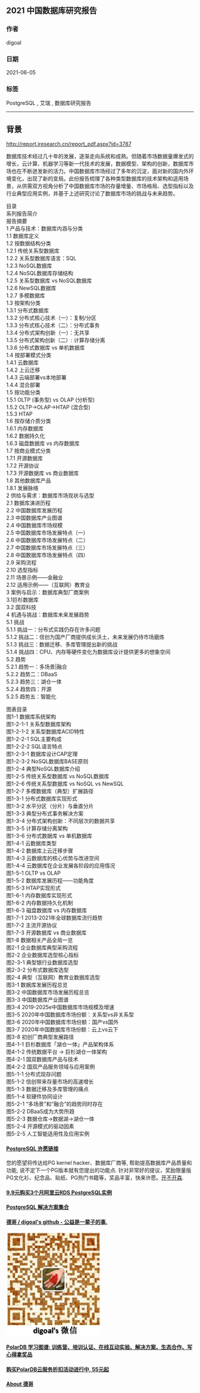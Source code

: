 ## 2021 中国数据库研究报告  
                
### 作者                
digoal                
                
### 日期                
2021-06-05                
                
### 标签                
PostgreSQL , 艾瑞 , 数据库研究报告    
                
----                
                
## 背景     
  
http://report.iresearch.cn/report_pdf.aspx?id=3787  
  
  
数据库技术经过几十年的发展，逐渐走向系统和成熟。但随着市场数据量爆发式的增长，云计算、机器学习等新一代技术的发展，数据模型、架构的创新，数据库市场也在不断迸发新的活力。中国数据库市场经过了多年的沉淀，面对新的国内外环境变化，出现了新的变局。此份报告梳理了各种类型数据库的技术架构和适用场景，从供需双方视角分析了中国数据库市场的存量增量、市场格局、选型指标以及行业典型应用实例，并基于上述研究讨论了数据库市场的挑战与未来趋势。  
  
目录  
系列报告简介  
报告摘要  
1 产品与技术：数据库内涵与分类  
1.1 数据库定义  
1.2 按数据结构分类  
1.2.1 传统关系型数据库  
1.2.2 关系型数据库语言：SQL  
1.2.3 NoSQL数据库  
1.2.4 NoSQL数据库存储结构  
1.2.5 关系型数据库 vs NoSQL数据库  
1.2.6 NewSQL数据库  
1.2.7 多模数据库  
1.3 按架构分类  
1.3.1 分布式数据库  
1.3.2 分布式核心技术（一）：复制/分区  
1.3.3 分布式核心技术（二）：分布式事务  
1.3.4 分布式架构创新（一）：无共享  
1.3.5 分布式架构创新（二）: 计算存储分离  
1.3.6 分布式数据库 vs 单机数据库  
1.4 按部署模式分类  
1.4.1 云数据库  
1.4.2 上云迁移  
1.4.3 云端部署vs本地部署  
1.4.4 混合部署  
1.5 按功能分类  
1.5.1 OLTP (事务型) vs OLAP (分析型)  
1.5.2 OLTP→OLAP→HTAP (混合型)  
1.5.3 HTAP  
1.6 按存储介质分类  
1.6.1 内存数据库  
1.6.2 数据持久化  
1.6.3 磁盘数据库 vs 内存数据库  
1.7 按商业模式分类  
1.7.1 开源数据库  
1.7.2 开源协议  
1.7.3 开源数据库 vs 商业数据库  
1.8 其他数据库产品  
1.8.1 发展脉络  
2 供给与需求：数据库市场现状与选型  
2.1 数据库演进历程  
2.2 中国数据库发展历程  
2.3 中国数据库产业图谱  
2.4 中国数据库市场规模  
2.5 中国数据库市场发展特点（一）  
2.6 中国数据库市场发展特点（二）  
2.7 中国数据库市场发展特点（三）  
2.8 中国数据库市场发展特点（四）  
2.9 采购流程  
2.10 选型指标  
2.11 场景示例——金融业  
2.12 适用示例——（互联网）教育业  
3 案例与启示：数据库典型厂商案例  
3.1巨杉数据库  
3.2 国双科技  
4 机遇与挑战：数据库未来发展趋势  
5.1 挑战  
5.1.1 挑战一：分布式实践仍存在许多问题  
5.1.2 挑战二：信创为国产厂商提供成长沃土，未来发展仍待市场磨炼  
5.1.3 挑战三：数据迁移、多库管理提出新的挑战  
5.1.4 挑战四：CPU、内存等硬件变化为数据库设计提供更多的想象空间  
5.2 趋势  
5.2.1 趋势一：多场景|融合  
5.2.2 趋势二：DBaaS  
5.2.3 趋势三：湖仓一体  
5.2.4 趋势四：开源  
5.2.5 趋势五：智能化  
  
图表目录  
图1-1 数据库系统架构  
图1-2-1-1 关系型数据库架构  
图1-2-1-2 关系型数据库ACID特性  
图1-2-2-1 SQL主要构成  
图1-2-2-2 SQL语言特点  
图1-2-3-1 数据库设计CAP定理  
图1-2-3-2 NoSQL数据库BASE原则  
图1-2-4 典型NoSQL数据库介绍  
图1-2-5 传统关系型数据库 vs NoSQL数据库  
图1-2-6 传统关系型数据库 vs NoSQL vs NewSQL  
图1-2-7 多模数据库（典型）扩展路径  
图1-3-1 分布式数据库实现形式  
图1-3-2 水平分区（分片）与垂直分片  
图1-3-3 典型分布式事务解决方案  
图1-3-4 分布式架构创新：不同层次的数据共享  
图1-3-5 计算存储分离架构  
图1-3-6 分布式数据库 vs 单机数据库  
图1-4-1 云数据库类型  
图1-4-2 数据库上云迁移步骤  
图1-4-3 云数据库的核心优势与改进空间  
图1-4-4 云数据库在企业发展各阶段的应用情况  
图1-5-1 OLTP vs OLAP  
图1-5-2 数据库发展历程——功能角度  
图1-5-3 HTAP实现形式  
图1-6-1 内存数据库实现形式  
图1-6-2 内存数据持久化机制  
图1-6-3 磁盘数据库 vs 内存数据库  
图1-7-1 2013-2021年全球数据库流行趋势  
图1-7-2 主流开源协议  
图1-7-3 开源数据库 vs 商业数据库  
图1-8 数据相关产品全局一览  
图2-1 企业数据库典型采购流程  
图2-2 企业数据库选型核心指标  
图2-3-1 典型银行业数据库选型  
图2-3-2 分布式数据库选型  
图2-4 典型（互联网）教育业数据库选型  
图3-1 数据库发展历程总览  
图3-2 中国数据库市场发展历程总览  
图3-3 中国数据库产业图谱  
图3-4 2019-2025e中国数据库市场规模及增速  
图3-5 2020年中国数据库市场份额：关系型vs非关系型  
图3-6 2020年中国数据库市场份额：国产vs国外  
图3-7 2020年中国数据库市场份额：云上vs云下  
图3-8 初创厂商典型发展路径  
图4-1-1 巨杉数据库「湖仓一体」产品架构体系  
图4-1-2 传统数据平台 → 巨杉湖仓一体架构  
图4-2-1 国双数据库产品与技术  
图4-2-2 国双产品服务领域与应用案例  
图5-1-1 分布式现存问题  
图5-1-2 信创带来存量市场的高速增长  
图5-1-3 数据迁移及多库管理的痛点  
图5-1-4 软硬件协同设计  
图5-2-1 “多场景”和“融合”的趋势同时存在  
图5-2-2 DBaaS成为大势所趋  
图5-2-3 数据仓库→数据湖→湖仓一体  
图5-2-4 开源模式的驱动因素  
图5-2-5 人工智能适用性及应用实例  
  
  
#### [PostgreSQL 许愿链接](https://github.com/digoal/blog/issues/76 "269ac3d1c492e938c0191101c7238216")
您的愿望将传达给PG kernel hacker、数据库厂商等, 帮助提高数据库产品质量和功能, 说不定下一个PG版本就有您提出的功能点. 针对非常好的提议，奖励限量版PG文化衫、纪念品、贴纸、PG热门书籍等，奖品丰富，快来许愿。[开不开森](https://github.com/digoal/blog/issues/76 "269ac3d1c492e938c0191101c7238216").  
  
  
#### [9.9元购买3个月阿里云RDS PostgreSQL实例](https://www.aliyun.com/database/postgresqlactivity "57258f76c37864c6e6d23383d05714ea")
  
  
#### [PostgreSQL 解决方案集合](https://yq.aliyun.com/topic/118 "40cff096e9ed7122c512b35d8561d9c8")
  
  
#### [德哥 / digoal's github - 公益是一辈子的事.](https://github.com/digoal/blog/blob/master/README.md "22709685feb7cab07d30f30387f0a9ae")
  
  
![digoal's wechat](../pic/digoal_weixin.jpg "f7ad92eeba24523fd47a6e1a0e691b59")
  
  
#### [PolarDB 学习图谱: 训练营、培训认证、在线互动实验、解决方案、生态合作、写心得拿奖品](https://www.aliyun.com/database/openpolardb/activity "8642f60e04ed0c814bf9cb9677976bd4")
  
  
#### [购买PolarDB云服务折扣活动进行中, 55元起](https://www.aliyun.com/activity/new/polardb-yunparter?userCode=bsb3t4al "e0495c413bedacabb75ff1e880be465a")
  
  
#### [About 德哥](https://github.com/digoal/blog/blob/master/me/readme.md "a37735981e7704886ffd590565582dd0")
  
